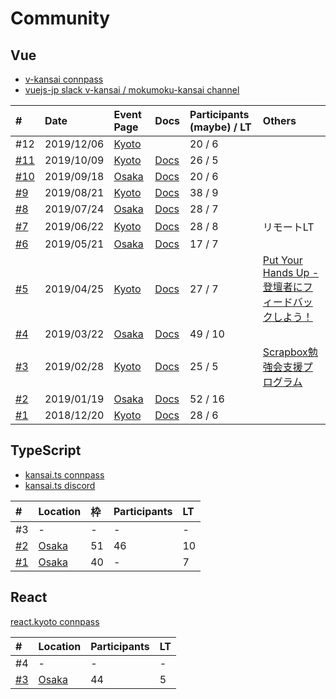 # Community

## Vue
- [v-kansai connpass](https://vuekansai.connpass.com/)
- [vuejs-jp slack v-kansai / mokumoku-kansai channel](https://vuejs-jp.slack.com/)

| # | Date | Event Page | Docs | Participants (maybe) / LT | Others |
|:---|:---|:---|:---|:---|:---|
| #12 | 2019/12/06 | [Kyoto](https://vuekansai.connpass.com/event/153925/) | | 20 / 6 | |
| [#11](https://webneko.dev/posts/enter-the-v-kansai-11-with-kyoto-dev-cafe) | 2019/10/09 | [Kyoto](https://vuekansai.connpass.com/event/144194/) | [Docs](https://nekohack.github.io/v-kansai/event/#v-kansai-11) | 26 / 5 | |
| [#10](https://webneko.dev/posts/enter-the-v-kansai-10-in-osaka) | 2019/09/18 | [Osaka](https://vuekansai.connpass.com/event/143861/) | [Docs](https://nekohack.github.io/v-kansai/event/#v-kansai-10) | 20 / 6 | |
| [#9](https://webneko.dev/posts/enter-the-v-kansai-9-with-fjug-osaka) | 2019/08/21 | [Kyoto](https://vuekansai.connpass.com/event/137411/) | [Docs](https://nekohack.github.io/v-kansai/event/#v-kansai-9) | 38 / 9 | |
| [#8](https://webneko.dev/posts/enter-the-v-kansai-8-in-osaka) | 2019/07/24 | [Osaka](https://vuekansai.connpass.com/event/136514/) | [Docs](https://nekohack.github.io/v-kansai/event/#v-kansai-8) | 28 / 7 | |
| [#7](https://webneko.dev/posts/enter-the-v-kansai-7-in-kyoto) | 2019/06/22 | [Kyoto](https://vuekansai.connpass.com/event/127057/) | [Docs](https://nekohack.github.io/v-kansai/event/#v-kansai-7) | 28 / 8 | リモートLT |
| [#6](https://webneko.dev/posts/enter-the-v-kansai-6-with-monaca-ug-osaka) | 2019/05/21 | [Osaka](https://vuekansai.connpass.com/event/126754/) | [Docs](https://nekohack.github.io/v-kansai/event/#v-kansai-6) | 17 / 7 | |
| [#5](https://webneko.dev/posts/enter-the-final-v-kansai-of-the-heisei-period) | 2019/04/25 | [Kyoto](https://vuekansai.connpass.com/event/122664/) | [Docs](https://nekohack.github.io/v-kansai/event/#v-kansai-5) | 27 / 7 | [Put Your Hands Up - 登壇者にフィードバックしよう！](https://pyhu.nkgr.app/) |
| [#4](https://webneko.dev/posts/enter-the-fourth-v-kansai-vue-js-nuxt-meetup-in-osaka) | 2019/03/22 | [Osaka](https://vuekansai.connpass.com/event/121581/) | [Docs](https://nekohack.github.io/v-kansai/event/#v-kansai-4) | 49 / 10 | |
| [#3](https://webneko.dev/posts/enter-the-third-v-kansai-vue-js-nuxt-meetup-in-kyoto) | 2019/02/28 | [Kyoto](https://vuekansai.connpass.com/event/114795/) | [Docs](https://nekohack.github.io/v-kansai/event/#v-kansai-3) | 25 / 5 | [Scrapbox勉強会支援プログラム](https://scrapbox.io/study-group-support/) |
| [#2](https://webneko.dev/posts/enter-the-second-vue-js-nuxt-meetup-in-osaka) | 2019/01/19 | [Osaka](https://vuekansai.connpass.com/event/112900/) | [Docs](https://nekohack.github.io/v-kansai/event/#v-kansai-2) | 52 / 16 | |
| [#1](https://webneko.dev/posts/enter-the-first-vue-js-nuxt-meetup-in-kyoto) | 2018/12/20 | [Kyoto](https://vuekansai.connpass.com/event/110542/) | [Docs](https://nekohack.github.io/v-kansai/event/#v-kansai-1) | 28 / 6 | |

## TypeScript
- [kansai.ts connpass](https://kansaits.connpass.com/)
- [kansai.ts discord](https://discord.gg/AJPs2Uh)

| # | Location | 枠 | Participants | LT |
|:---|:---|:---|:---|:---|
| #3 | - | - | - | - |
| [#2](https://webneko.dev/posts/enter-the-kansai-ts-2-in-osaka) | [Osaka](https://kansaits.connpass.com/event/131541/) | 51| 46 | 10 |
| [#1](https://webneko.dev/posts/enter-the-kansai-ts-1-in-osaka) | [Osaka](https://kansaits.connpass.com/event/130120/) | 40 | - | 7 |

## React
[react.kyoto connpass](https://react-kyoto.connpass.com/)

| # | Location | Participants | LT |
|:---|:---|:---|:---|
| #4 | - | - | - |
| [#3](https://webneko.dev/posts/enter-the-react-kyoto-v0-3-0) | [Osaka](https://react-kyoto.connpass.com/event/137847/) | 44 | 5 |

